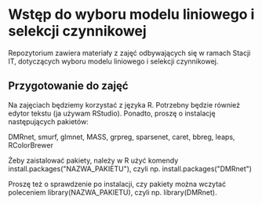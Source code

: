 # Wstęp do wyboru modelu liniowego i selekcji czynnikowej

Repozytorium zawiera materiały z zajęć odbywających się w ramach Stacji IT, dotyczących wyboru modelu liniowego i selekcji czynnikowej.

## Przygotowanie do zajęć

Na zajęciach będziemy korzystać z języka R. Potrzebny będzie również edytor tekstu (ja używam RStudio). Ponadto, proszę o instalację następujących pakietów:

DMRnet, smurf, glmnet, MASS, grpreg, sparsenet, caret, bbreg, leaps, RColorBrewer

Żeby zaistalować pakiety, należy w R użyć komendy install.packages("NAZWA_PAKIETU"), czyli np. install.packages("DMRnet")

Proszę też o sprawdzenie po instalacji, czy pakiety można wczytać poleceniem library(NAZWA_PAKIETU), czyli np. library(DMRnet).
